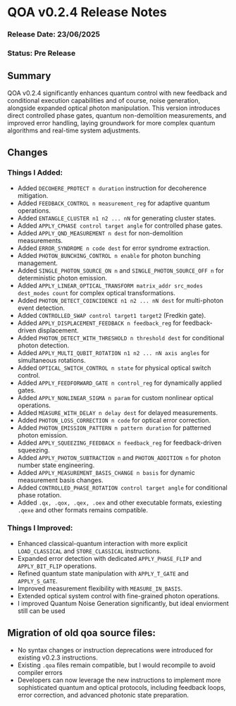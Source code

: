 # QOA v0.2.4 Release Notes

### Release Date: 23/06/2025
### Status: Pre Release

## Summary

QOA v0.2.4 significantly enhances quantum control with new feedback and conditional execution capabilities and of course, noise generation, alongside expanded optical photon manipulation. This version introduces direct controlled phase gates, quantum non-demolition measurements, and improved error handling, laying groundwork for more complex quantum algorithms and real-time system adjustments.

## Changes

### Things I Added:

- Added `DECOHERE_PROTECT n duration` instruction for decoherence mitigation.
- Added `FEEDBACK_CONTROL n measurement_reg` for adaptive quantum operations.
- Added `ENTANGLE_CLUSTER n1 n2 ... nN` for generating cluster states.
- Added `APPLY_CPHASE control target angle` for controlled phase gates.
- Added `APPLY_QND_MEASUREMENT n dest` for non-demolition measurements.
- Added `ERROR_SYNDROME n code dest` for error syndrome extraction.
- Added `PHOTON_BUNCHING_CONTROL n enable` for photon bunching management.
- Added `SINGLE_PHOTON_SOURCE_ON n` and `SINGLE_PHOTON_SOURCE_OFF n` for deterministic photon emission.
- Added `APPLY_LINEAR_OPTICAL_TRANSFORM matrix_addr src_modes dest_modes count` for complex optical transformations.
- Added `PHOTON_DETECT_COINCIDENCE n1 n2 ... nN dest` for multi-photon event detection.
- Added `CONTROLLED_SWAP control target1 target2` (Fredkin gate).
- Added `APPLY_DISPLACEMENT_FEEDBACK n feedback_reg` for feedback-driven displacement.
- Added `PHOTON_DETECT_WITH_THRESHOLD n threshold dest` for conditional photon detection.
- Added `APPLY_MULTI_QUBIT_ROTATION n1 n2 ... nN axis angles` for simultaneous rotations.
- Added `OPTICAL_SWITCH_CONTROL n state` for physical optical switch control.
- Added `APPLY_FEEDFORWARD_GATE n control_reg` for dynamically applied gates.
- Added `APPLY_NONLINEAR_SIGMA n param` for custom nonlinear optical operations.
- Added `MEASURE_WITH_DELAY n delay dest` for delayed measurements.
- Added `PHOTON_LOSS_CORRECTION n code` for optical error correction.
- Added `PHOTON_EMISSION_PATTERN n pattern duration` for patterned photon emission.
- Added `APPLY_SQUEEZING_FEEDBACK n feedback_reg` for feedback-driven squeezing.
- Added `APPLY_PHOTON_SUBTRACTION n` and `PHOTON_ADDITION n` for photon number state engineering.
- Added `APPLY_MEASUREMENT_BASIS_CHANGE n basis` for dynamic measurement basis changes.
- Added `CONTROLLED_PHASE_ROTATION control target angle` for conditional phase rotation.
- Added `.qx, .qox, .qex, .oex` and other executable formats, exiesting `.qexe` and other formats remains compatible.

### Things I Improved:

- Enhanced classical-quantum interaction with more explicit `LOAD_CLASSICAL` and `STORE_CLASSICAL` instructions.
- Expanded error detection with dedicated `APPLY_PHASE_FLIP` and `APPLY_BIT_FLIP` operations.
- Refined quantum state manipulation with `APPLY_T_GATE` and `APPLY_S_GATE`.
- Improved measurement flexibility with `MEASURE_IN_BASIS`.
- Extended optical system control with fine-grained photon operations.
- I improved Quantum Noise Generation significantly, but ideal enviorment still can be used

## Migration of old qoa source files:

- No syntax changes or instruction deprecations were introduced for existing v0.2.3 instructions.
- Existing `.qoa` files remain compatible, but I would recompile to avoid compiler errors
- Developers can now leverage the new instructions to implement more sophisticated quantum and optical protocols, including feedback loops, error correction, and advanced photonic state preparation.

